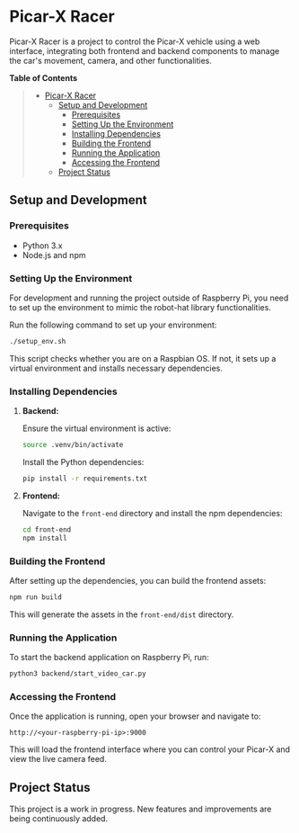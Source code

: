 # Picar-X Racer

Picar-X Racer is a project to control the Picar-X vehicle using a web interface, integrating both frontend and backend components to manage the car's movement, camera, and other functionalities.

<!-- markdown-toc start - Don't edit this section. Run M-x markdown-toc-refresh-toc -->

**Table of Contents**

> - [Picar-X Racer](#picar-x-racer)
>   - [Setup and Development](#setup-and-development)
>     - [Prerequisites](#prerequisites)
>     - [Setting Up the Environment](#setting-up-the-environment)
>     - [Installing Dependencies](#installing-dependencies)
>     - [Building the Frontend](#building-the-frontend)
>     - [Running the Application](#running-the-application)
>     - [Accessing the Frontend](#accessing-the-frontend)
>   - [Project Status](#project-status)

<!-- markdown-toc end -->

## Setup and Development

### Prerequisites

- Python 3.x
- Node.js and npm

### Setting Up the Environment

For development and running the project outside of Raspberry Pi, you need to set up the environment to mimic the robot-hat library functionalities.

Run the following command to set up your environment:

```bash
./setup_env.sh
```

This script checks whether you are on a Raspbian OS. If not, it sets up a virtual environment and installs necessary dependencies.

### Installing Dependencies

1. **Backend:**

   Ensure the virtual environment is active:

   ```bash
   source .venv/bin/activate
   ```

   Install the Python dependencies:

   ```bash
   pip install -r requirements.txt
   ```

2. **Frontend:**

   Navigate to the `front-end` directory and install the npm dependencies:

   ```bash
   cd front-end
   npm install
   ```

### Building the Frontend

After setting up the dependencies, you can build the frontend assets:

```bash
npm run build
```

This will generate the assets in the `front-end/dist` directory.

### Running the Application

To start the backend application on Raspberry Pi, run:

```bash
python3 backend/start_video_car.py
```

### Accessing the Frontend

Once the application is running, open your browser and navigate to:

```
http://<your-raspberry-pi-ip>:9000
```

This will load the frontend interface where you can control your Picar-X and view the live camera feed.

## Project Status

This project is a work in progress. New features and improvements are being continuously added.
